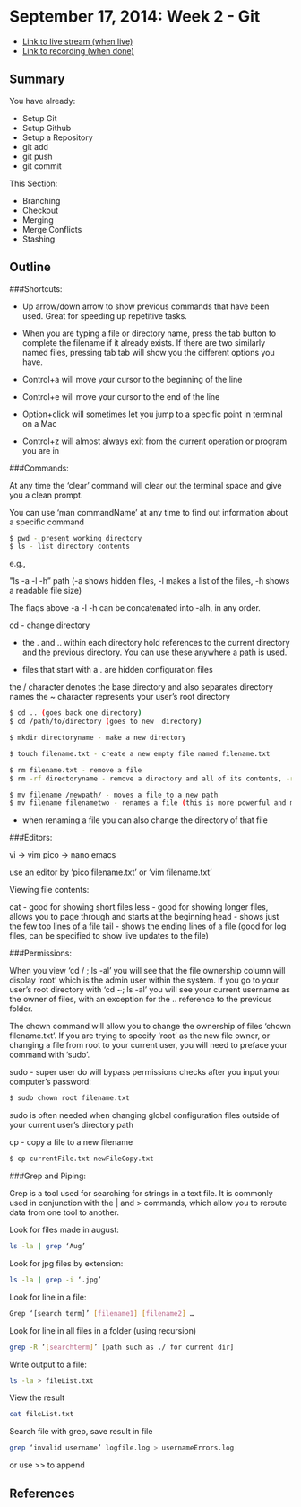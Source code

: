 # September 17, 2014: Week 2 - Git 

* [Link to live stream (when live)]()
* [Link to recording (when done)]()

## Summary
You have already:

- Setup Git
- Setup Github
- Setup a Repository
- git add
- git push
- git commit

This Section:

- Branching
- Checkout
- Merging
- Merge Conflicts
- Stashing


## Outline
###Shortcuts:

- Up arrow/down arrow to show previous commands that have been used. Great for speeding up repetitive tasks.

- When you are typing a file or directory name, press the tab button to complete the filename if it already exists. If there are two similarly named files, pressing tab tab will show you the different options you have.

- Control+a will move your cursor to the beginning of the line
- Control+e will move your cursor to the end of the line
- Option+click will sometimes let you jump to a specific point in terminal on a Mac
- Control+z will almost always exit from the current operation or program you are in

###Commands:

At any time the ‘clear’ command will clear out the terminal space and give you a clean prompt.

You can use ‘man commandName’ at any time to find out information about a specific command

```bash
$ pwd - present working directory
$ ls - list directory contents
```

e.g.,

"ls -a -l -h” path  (-a shows hidden files, -l makes a list of the files, -h shows a readable file size)

The flags above -a -l -h can be concatenated into -alh, in any order.

cd - change directory

- the . and .. within each directory hold references to the current directory and the previous directory. You can use these anywhere a path is used.

- files that start with a . are hidden configuration files

the / character denotes the base directory and also separates directory names
the ~ character represents your user’s root directory
```bash
$ cd .. (goes back one directory)
$ cd /path/to/directory (goes to new  directory)
```
```bash
$ mkdir directoryname - make a new directory
```
```bash
$ touch filename.txt - create a new empty file named filename.txt
```
```bash
$ rm filename.txt - remove a file
$ rm -rf directoryname - remove a directory and all of its contents, -r for recursive and -f for force
```
```bash
$ mv filename /newpath/ - moves a file to a new path
$ mv filename filenametwo - renames a file (this is more powerful and more consistent than rename)
```
- when renaming a file you can also change the directory of that file

###Editors:

vi -> vim
pico -> nano
emacs

use an editor by ‘pico filename.txt’ or ‘vim filename.txt’

Viewing file contents:

cat - good for showing short files
less - good for showing longer files, allows you to page through and starts at the beginning
head - shows just the few top lines of a file
tail - shows the ending lines of a file (good for log files, can be specified to show live updates to the file)

###Permissions:

When you view ‘cd / ; ls -al’ you will see that the file ownership column will display ‘root’ which is the admin user within the system. If you go to your user’s root directory with ‘cd ~; ls -al’ you will see your current username as the owner of files, with an exception for the .. reference to the previous folder. 

The chown command will allow you to change the ownership of files ‘chown filename.txt’. If you are trying to specify ‘root’ as the new file owner, or changing a file from root to your current user, you will need to preface your command with ‘sudo’.

sudo - super user do will bypass permissions checks after you input your computer’s password:
```bash
$ sudo chown root filename.txt 
```
sudo is often needed when changing global configuration files outside of your current user’s directory path

cp - copy a file to a new filename
```bash
$ cp currentFile.txt newFileCopy.txt
```
###Grep and Piping:

Grep is a tool used for searching for strings in a text file. It is commonly used in conjunction with the | and > commands, which allow you to reroute data from one tool to another.

Look for files made in august:
```bash
ls -la | grep ‘Aug’
```
Look for jpg files by extension:
```bash
ls -la | grep -i ‘.jpg’
```
Look for line in a file:
```bash
Grep ‘[search term]’ [filename1] [filename2] …
```
Look for line in all files in a folder (using recursion)
```bash
grep -R ‘[searchterm]’ [path such as ./ for current dir]
```
Write output to a file:
```bash
ls -la > fileList.txt
```
View the result
```bash
cat fileList.txt
```
Search file with grep, save result in file
```bash
grep ‘invalid username’ logfile.log > usernameErrors.log
```
or use >> to append


## References
